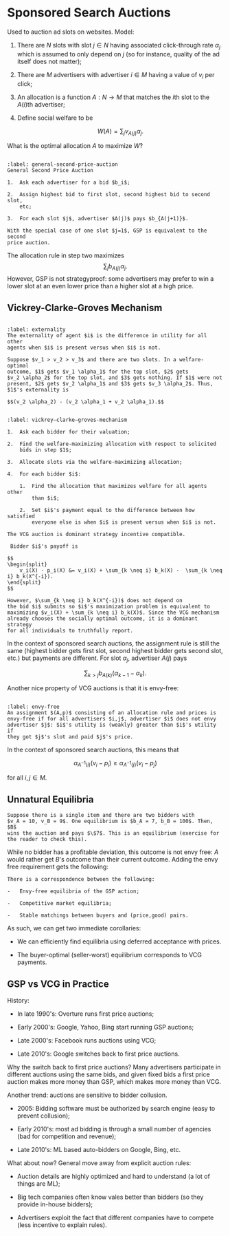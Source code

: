 # Sponsored Search Auctions

Used to auction ad slots on websites. Model:

1.  There are $N$ slots with slot $j \in N$ having associated
    click-through rate $\alpha_j$ which is assumed to only depend on $j$
    (so for instance, quality of the ad itself does not matter);

2.  There are $M$ advertisers with advertiser $i \in M$ having a value
    of $v_i$ per click;

3.  An allocation is a function $A: N \to M$ that matches the $i$th slot
    to the $A(i)$th advertiser;

4.  Define social welfare to be 

    $$W(A) = \sum_j v_{A(j)} \alpha_j.$$

What is the optimal allocation $A$ to maximize $W$?

```{index} General Second Price Auction
```
```{prf:algorithm} General Second Price Auction
:label: general-second-price-auction
General Second Price Auction

1.  Ask each advertiser for a bid $b_i$;

2.  Assign highest bid to first slot, second highest bid to second slot,
    etc;

3.  For each slot $j$, advertiser $A(j)$ pays $b_{A(j+1)}$.
```

```{prf:remark}
With the special case of one slot $j=1$, GSP is equivalent to the second
price auction.
```

The allocation rule in step two maximizes 
$$\sum_j b_{A(j)}\alpha_j.$$
However, GSP is not strategyproof: some advertisers may prefer to win a
lower slot at an even lower price than a higher slot at a high price.

## Vickrey-Clarke-Groves Mechanism

```{index} Externality
```
```{prf:definition} Externality
:label: externality
The externality of agent $i$ is the difference in utility for all other
agents when $i$ is present versus when $i$ is not.
```

```{prf:example}
Suppose $v_1 > v_2 > v_3$ and there are two slots. In a welfare-optimal
outcome, $1$ gets $v_1 \alpha_1$ for the top slot, $2$ gets
$v_2 \alpha_2$ for the top slot, and $3$ gets nothing. If $1$ were not
present, $2$ gets $v_2 \alpha_1$ and $3$ gets $v_3 \alpha_2$. Thus,
$1$'s externality is 

$$(v_2 \alpha_2) - (v_2 \alpha_1 + v_2 \alpha_1).$$
```

```{index} Vickrey–Clarke–Groves Mechanism
```
```{prf:algorithm} Vickrey–Clarke–Groves Mechanism
:label: vickrey–clarke–groves-mechanism

1.  Ask each bidder for their valuation;

2.  Find the welfare-maximizing allocation with respect to solicited
    bids in step $1$;

3.  Allocate slots via the welfare-maximizing allocation;

4.  For each bidder $i$:

    1.  Find the allocation that maximizes welfare for all agents other
        than $i$;

    2.  Set $i$'s payment equal to the difference between how satisfied
        everyone else is when $i$ is present versus when $i$ is not.
```

```{prf:theorem}
The VCG auction is dominant strategy incentive compatible.
```

```{prf:proof}
 Bidder $i$'s payoff is 
 
$$
\begin{split}
    v_i(X) - p_i(X) &= v_i(X) + \sum_{k \neq i} b_k(X) -  \sum_{k \neq i} b_k(X^{-i}).
\end{split}
$$ 

However, $\sum_{k \neq i} b_k(X^{-i})$ does not depend on
the bid $i$ submits so $i$'s maximization problem is equivalent to
maximizing $v_i(X) + \sum_{k \neq i} b_k(X)$. Since the VCG mechanism
already chooses the socially optimal outcome, it is a dominant strategy
for all individuals to truthfully report. 
```

In the context of sponsored search auctions, the assignment rule is
still the same (highest bidder gets first slot, second highest bidder
gets second slot, etc.) but payments are different. For slot $\alpha_j$,
advertiser $A(j)$ pays 

$$\sum_{k > j} b_{A(k)}(\alpha_{k-1}-\alpha_k).$$

Another nice property of VCG auctions is that it is envy-free:

```{index} Envy-Free
```
```{prf:definition} Envy-Free
:label: envy-free
An assignment $(A,p)$ consisting of an allocation rule and prices is
envy-free if for all advertisers $i,j$, advertiser $i$ does not envy
advertiser $j$: $i$'s utility is (weakly) greater than $i$'s utility if
they got $j$'s slot and paid $j$'s price.
```

In the context of sponsored search auctions, this means that

$$\alpha_{A^{-1}(i)}(v_i-p_i) \geq \alpha_{A^{-1}(j)}(v_i-p_j)$$

 for all $i,j \in M$.

## Unnatural Equilibria

```{prf:example}
Suppose there is a single item and there are two bidders with
$v_A = 10, v_B = 9$. One equilibrium is $b_A = 7, b_B = 100$. Then, $B$
wins the auction and pays $\$7$. This is an equilibrium (exercise for
the reader to check this).
```

While no bidder has a profitable deviation, this outcome is not envy
free: $A$ would rather get $B$'s outcome than their current outcome.
Adding the envy free requirement gets the following:

```{prf:theorem}
There is a correspondence between the following:

-   Envy-free equilibria of the GSP action;

-   Competitive market equilibria;

-   Stable matchings between buyers and (price,good) pairs.
```

As such, we can get two immediate corollaries:

-   We can efficiently find equilibria using deferred acceptance with
    prices.

-   The buyer-optimal (seller-worst) equilibrium corresponds to VCG
    payments.

## GSP vs VCG in Practice

History:

-   In late 1990's: Overture runs first price auctions;

-   Early 2000's: Google, Yahoo, Bing start running GSP auctions;

-   Late 2000's: Facebook runs auctions using VCG;

-   Late 2010's: Google switches back to first price auctions.

Why the switch back to first price auctions? Many advertisers
participate in different auctions using the same bids, and given fixed
bids a first price auction makes more money than GSP, which makes more
money than VCG.

Another trend: auctions are sensitive to bidder collusion.

-   2005: Bidding software must be authorized by search engine (easy to
    prevent collusion);

-   Early 2010's: most ad bidding is through a small number of agencies
    (bad for competition and revenue);

-   Late 2010's: ML based auto-bidders on Google, Bing, etc.

What about now? General move away from explicit auction rules:

-   Auction details are highly optimized and hard to understand (a lot
    of things are ML);

-   Big tech companies often know vales better than bidders (so they
    provide in-house bidders);

-   Advertisers exploit the fact that different companies have to
    compete (less incentive to explain rules).